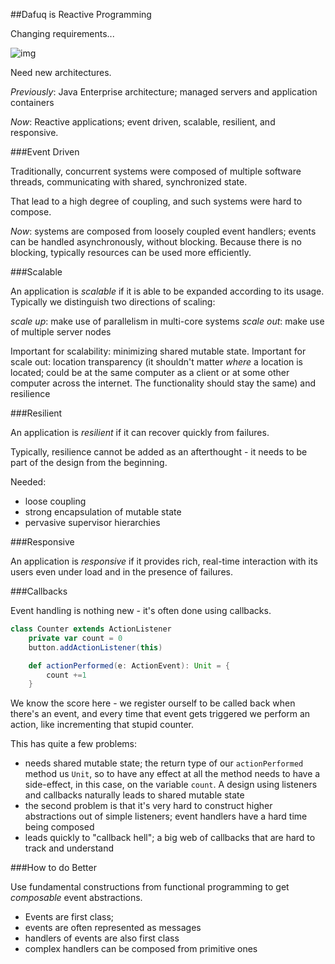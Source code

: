 ##Dafuq is Reactive Programming

Changing requirements...

![img](http://i.imgur.com/CMev38n.png)

Need new architectures.

*Previously*: Java Enterprise architecture; managed servers and application containers

*Now*: Reactive applications; event driven, scalable, resilient, and responsive.

###Event Driven

Traditionally, concurrent systems were composed of multiple software threads, communicating with shared, synchronized state.

That lead to a high degree of coupling, and such systems were hard to compose.

*Now*: systems are composed from loosely coupled event handlers; events can be handled asynchronously, without blocking. Because there is no blocking, typically resources can be used more efficiently.

###Scalable

An application is *scalable* if it is able to be expanded according to its usage. Typically we distinguish two directions of scaling:

*scale up*: make use of parallelism in multi-core systems
*scale out*: make use of multiple server nodes

Important for scalability: minimizing shared mutable state. 
Important for scale out: location transparency (it shouldn't matter *where* a location is located; could be at the same computer as a client or at some other computer across the internet. The functionality should stay the same) and resilience

###Resilient

An application is *resilient* if it can recover quickly from failures.

Typically, resilience cannot be added as an afterthought - it needs to be part of the design from the beginning.

Needed:

* loose coupling
* strong encapsulation of mutable state
* pervasive supervisor hierarchies

###Responsive

An application is *responsive* if it provides rich, real-time interaction with its users even under load and in the presence of failures.

###Callbacks

Event handling is nothing new - it's often done using callbacks.

```scala
class Counter extends ActionListener
    private var count = 0
    button.addActionListener(this)

    def actionPerformed(e: ActionEvent): Unit = {
        count +=1
    }
```

We know the score here - we register ourself to be called back when there's an event, and every time that event gets triggered we perform an action, like incrementing that stupid counter.

This has quite a few problems:

* needs shared mutable state; the return type of our `actionPerformed` method us `Unit`, so to have any effect at all the method needs to have a side-effect, in this case, on the variable `count`. A design using listeners and callbacks naturally leads to shared mutable state
* the second problem is that it's very hard to construct higher abstractions out of simple listeners; event handlers have a hard time being composed
* leads quickly to "callback hell"; a big web of callbacks that are hard to track and understand

###How to do Better

Use fundamental constructions from functional programming to get *composable* event abstractions. 

* Events are first class; 
* events are often represented as messages
* handlers of events are also first class
* complex handlers can be composed from primitive ones